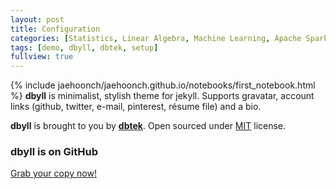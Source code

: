 ```yaml
---
layout: post
title: Configuration
categories: [Statistics, Linear Algebra, Machine Learning, Apache Spark]
tags: [demo, dbyll, dbtek, setup]
fullview: true
---
```

{% include jaehoonch/jaehoonch.github.io/notebooks/first_notebook.html %}
**dbyll** is minimalist, stylish theme for jekyll. Supports gravatar, account links (github, twitter, e-mail, pinterest, résume file) and a bio.  

**dbyll** is brought to you by **[dbtek](http://ismaildemirbilek.com)**. Open sourced under [MIT](http://opensource.org/licenses/MIT) license.

### dbyll is on GitHub

<a class="btn btn-default" href="https://github.com/dbtek/dbyll">Grab your copy now!</a>
